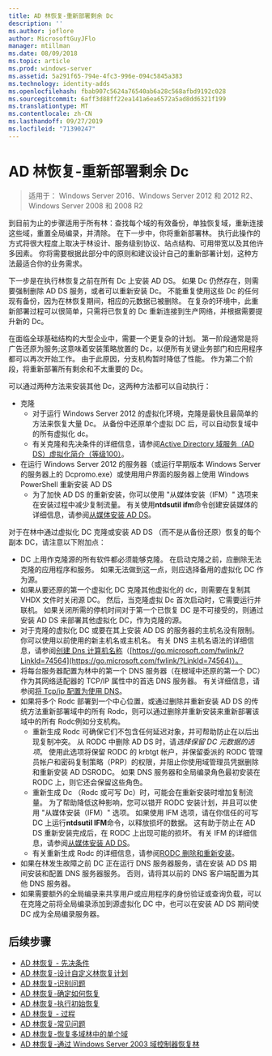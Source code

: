 ```yaml
---
title: AD 林恢复-重新部署剩余 Dc
description: ''
ms.author: joflore
author: MicrosoftGuyJFlo
manager: mtillman
ms.date: 08/09/2018
ms.topic: article
ms.prod: windows-server
ms.assetid: 5a291f65-794e-4fc3-996e-094c5845a383
ms.technology: identity-adds
ms.openlocfilehash: fbab907c5624a76540ab6a28c568afbd9192c028
ms.sourcegitcommit: 6aff3d88ff22ea141a6ea6572a5ad8dd6321f199
ms.translationtype: MT
ms.contentlocale: zh-CN
ms.lasthandoff: 09/27/2019
ms.locfileid: "71390247"
---
```

# <a name="ad-forest-recovery---redeploy-remaining-dcs"></a>AD 林恢复-重新部署剩余 Dc

>适用于： Windows Server 2016、Windows Server 2012 和 2012 R2、Windows Server 2008 和 2008 R2

到目前为止的步骤适用于所有林：查找每个域的有效备份，单独恢复域，重新连接这些域，重置全局编录，并清除。 在下一步中，你将重新部署林。 执行此操作的方式将很大程度上取决于林设计、服务级别协议、站点结构、可用带宽以及其他许多因素。 你将需要根据此部分中的原则和建议设计自己的重新部署计划，这种方法最适合你的业务需求。  
  
下一步是在执行林恢复之前在所有 Dc 上安装 AD DS。 如果 Dc 仍然存在，则需要强制删除 AD DS 服务，或者可以重新安装 Dc。 不能重复使用这些 Dc 的任何现有备份，因为在林恢复期间，相应的元数据已被删除。 在复杂的环境中，此重新部署过程可以很简单，只需将已恢复的 Dc 重新连接到生产网络，并根据需要提升新的 Dc。  
  
在面临全球基础结构的大型企业中，需要一个更复杂的计划。 第一阶段通常是将广告还原为服务;这意味着安装策略放置的 Dc，以便所有关键业务部门和应用程序都可以再次开始工作。 由于此原因，分支机构暂时降低了性能。 作为第二个阶段，将重新部署所有剩余和不太重要的 Dc。  
  
 可以通过两种方法来安装其他 Dc，这两种方法都可以自动执行：  
  
- 克隆  
   - 对于运行 Windows Server 2012 的虚拟化环境，克隆是最快且最简单的方法来恢复大量 Dc。 从备份中还原单个虚拟 DC 后，可以自动恢复域中的所有虚拟化 dc。  
   - 有关克隆和先决条件的详细信息，请参阅[Active Directory 域服务（AD DS）虚拟化简介（等级100）](https://technet.microsoft.com/library/hh831734.aspx)。  
- 在运行 Windows Server 2012 的服务器（或运行早期版本 Windows Server 的服务器上的 Dcpromo.exe）或使用用户界面的服务器上使用 Windows PowerShell 重新安装 AD DS  
   - 为了加快 AD DS 的重新安装，你可以使用 "从媒体安装（IFM）" 选项来在安装过程中减少复制流量。 有关使用**ntdsutil ifm**命令创建安装媒体的详细信息，请参阅[从媒体安装 AD DS](https://technet.microsoft.com/library/cc770654\(WS.10\).aspx)。  

对于在林中通过虚拟化 DC 克隆或安装 AD DS （而不是从备份还原）恢复的每个副本 DC，请注意以下附加点：  
  
- DC 上用作克隆源的所有软件都必须能够克隆。 在启动克隆之前，应删除无法克隆的应用程序和服务。 如果无法做到这一点，则应选择备用的虚拟化 DC 作为源。  
- 如果从要还原的第一个虚拟化 DC 克隆其他虚拟化的 dc，则需要在复制其 VHDX 文件时关闭源 DC。 然后，当克隆虚拟 Dc 首次启动时，它需要运行并联机。 如果关闭所需的停机时间对于第一个已恢复 DC 是不可接受的，则通过安装 AD DS 来部署其他虚拟化 DC，作为克隆的源。  
- 对于克隆的虚拟化 DC 或要在其上安装 AD DS 的服务器的主机名没有限制。 你可以使用以前使用的新主机名或主机名。 有关 DNS 主机名语法的详细信息，请参阅[创建 Dns 计算机名称](https://technet.microsoft.com/library/cc785282.aspx)（[https://go.microsoft.com/fwlink/?LinkId=74564](https://go.microsoft.com/fwlink/?LinkId=74564)）。  
- 将每台服务器配置为林中的第一个 DNS 服务器（在根域中还原的第一个 DC）作为其网络适配器的 TCP/IP 属性中的首选 DNS 服务器。 有关详细信息，请参阅[将 Tcp/ip 配置为使用 DNS](https://technet.microsoft.com/library/cc779282.aspx)。  
- 如果将多个 Rodc 部署到一个中心位置，或通过删除并重新安装 AD DS 的传统方法重新部署域中的所有 Rodc，则可以通过删除并重新安装来重新部署该域中的所有 Rodc例如分支机构。  
   - 重新生成 Rodc 可确保它们不包含任何延迟对象，并可帮助防止在以后出现复制冲突。 从 RODC 中删除 AD DS 时，请*选择保留 DC 元数据的选项*。 使用此选项将保留 RODC 的 krbtgt 帐户，并保留委派的 RODC 管理员帐户和密码复制策略（PRP）的权限，并阻止你使用域管理员凭据删除和重新安装 AD DSRODC。 如果 DNS 服务器和全局编录角色最初安装在 RODC 上，则它还会保留这些角色。  
   - 重新生成 Dc （Rodc 或可写 Dc）时，可能会在重新安装时增加复制流量。 为了帮助降低这种影响，您可以错开 RODC 安装计划，并且可以使用 "从媒体安装（IFM）" 选项。 如果使用 IFM 选项，请在你信任的可写 DC 上运行**ntdsutil IFM**命令，以释放损坏的数据。 这有助于防止在 AD DS 重新安装完成后，在 RODC 上出现可能的损坏。 有关 IFM 的详细信息，请参阅[从媒体安装 AD DS](https://technet.microsoft.com/library/cc770654\(WS.10\).aspx)。  
   - 有关重新生成 Rodc 的详细信息，请参阅[RODC 删除和重新安装](https://technet.microsoft.com/library/cc835490\(WS.10\).aspx)。  
- 如果在林发生故障之前 DC 正在运行 DNS 服务器服务，请在安装 AD DS 期间安装和配置 DNS 服务器服务。 否则，请将其以前的 DNS 客户端配置为其他 DNS 服务器。  
- 如果需要额外的全局编录来共享用户或应用程序的身份验证或查询负载，可以在克隆之前将全局编录添加到源虚拟化 DC 中，也可以在安装 AD DS 期间使 DC 成为全局编录服务器。  
  
## <a name="next-steps"></a>后续步骤

- [AD 林恢复 - 先决条件](AD-Forest-Recovery-Prerequisties.md)  
- [AD 林恢复-设计自定义林恢复计划](AD-Forest-Recovery-Devising-a-Plan.md)  
- [AD 林恢复-识别问题](AD-Forest-Recovery-Identify-the-Problem.md)
- [AD 林恢复-确定如何恢复](AD-Forest-Recovery-Determine-how-to-Recover.md)
- [AD 林恢复-执行初始恢复](AD-Forest-Recovery-Perform-initial-recovery.md)  
- [AD 林恢复 - 过程](AD-Forest-Recovery-Procedures.md)  
- [AD 林恢复-常见问题](AD-Forest-Recovery-FAQ.md)  
- [AD 林恢复-恢复多域林中的单个域](AD-Forest-Recovery-Single-Domain-in-Multidomain-Recovery.md)  
- [AD 林恢复-通过 Windows Server 2003 域控制器恢复林](AD-Forest-Recovery-Windows-Server-2003.md)
